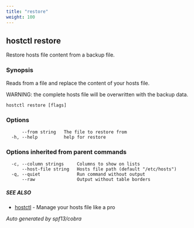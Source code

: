 ```yaml
---
title: "restore"
weight: 100
---
```


## hostctl restore

Restore hosts file content from a backup file.

### Synopsis


Reads from a file and replace the content of your hosts file.

WARNING: the complete hosts file will be overwritten with the backup data.


```
hostctl restore [flags]
```

### Options

```
      --from string   The file to restore from
  -h, --help          help for restore
```

### Options inherited from parent commands

```
  -c, --column strings     Columns to show on lists
      --host-file string   Hosts file path (default "/etc/hosts")
  -q, --quiet              Run command without output
      --raw                Output without table borders
```

##### SEE ALSO

* [hostctl](/docs/cli-usage/hostctl)	 - Manage your hosts file like a pro

*Auto generated by spf13/cobra*
